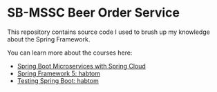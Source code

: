 

# SB-MSSC Beer Order Service

This repository contains source code I used to brush up my knowledge about the Spring Framework.

You can learn more about the courses here:
* [Spring Boot Microservices with Spring Cloud](https://github.com/habtom-wmichael/sbmssc-beer-order-service)
* [Spring Framework 5: habtom](https://github.com/habtom-wmichael/sbmssc-beer-order-service)
* [Testing Spring Boot: habtom](https://github.com/habtom-wmichael/sbmssc-beer-order-service)